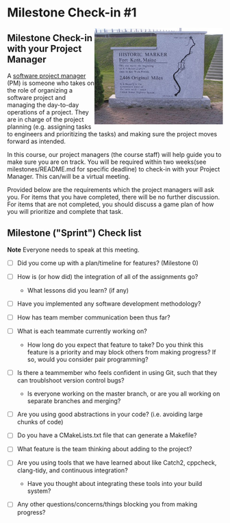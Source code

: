 # Milestone Check-in #1

<img src="./media/fort-kent-marker.jpg" align="right" width="300px"/>

## Milestone Check-in with your Project Manager

A [software project manager](https://www.wrike.com/project-management-guide/faq/what-is-software-project-management/) (PM) is someone who takes on the role of organizing a software project and managing the day-to-day operations of a project. They are in charge of the project planning (e.g. assigning tasks to engineers and prioritizing the tasks) and making sure the project moves forward as intended.

In this course, our project managers (the course staff) will help guide you to make sure you are on track. You will be required within two weeks(see milestones/README.md for specific deadline) to check-in with your Project Manager. This can/will be a virtual meeting. 

Provided below are the requirements which the project managers will ask you. For items that you have completed, there will be no further discussion. For items that are not completed, you should discuss a game plan of how you will prioritize and complete that task.

## Milestone ("Sprint") Check list

**Note** Everyone needs to speak at this meeting.

- [ ] Did you come up with a plan/timeline for features? (Milestone 0)
- [ ] How is (or how did) the integration of all of the assignments go?
	- What lessons did you learn? (if any)
- [ ] Have you implemented any software development methodology?
- [ ] How has team member communication been thus far?
- [ ] What is each teammate currently working on?
	- How long do you expect that feature to take? Do you think this feature is a priority and may block others from making progress? If so, would you consider pair programming?
- [ ] Is there a teammember who feels confident in using Git, such that they can troublshoot version control bugs?
	- Is everyone working on the master branch, or are you all working on separate branches and merging?
- [ ] Are you using good abstractions in your code? (i.e. avoiding large chunks of code)
- [ ] Do you have a CMakeLists.txt file that can generate a Makefile?
- [ ] What feature is the team thinking about adding to the project?
- [ ] Are you using tools that we have learned about like Catch2, cppcheck, clang-tidy, and continuous integration?
	- Have you thought about integrating these tools into your build system?
- [ ] Any other questions/concerns/things blocking you from making progress?



